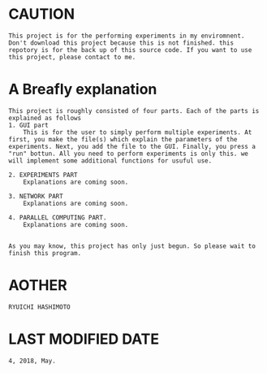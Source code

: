 CAUTION
===

    This project is for the performing experiments in my enviromnent. 
    Don't download this project because this is not finished. this repotory is for the back up of this source code. If you want to use this project, please contact to me.
    
A Breafly explanation
======================

    This project is roughly consisted of four parts. Each of the parts is explained as follows
    1. GUI part
        This is for the user to simply perform multiple experiments. At first, you make the file(s) which explain the parameters of the experiments. Next, you add the file to the GUI. Finally, you press a "run" bottun. All you need to perform experiments is only this. we will implement some additional functions for usuful use.

    2. EXPERIMENTS PART
        Explanations are coming soon.

    3. NETWORK PART
        Explanations are coming soon.

    4. PARALLEL COMPUTING PART.
        Explanations are coming soon.

    
    As you may know, this project has only just begun. So please wait to finish this program.

AOTHER
======

    RYUICHI HASHIMOTO

LAST MODIFIED DATE
===================

    4, 2018, May.
    
    


